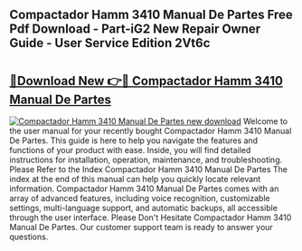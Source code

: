 ## Compactador Hamm 3410 Manual De Partes Free Pdf Download - Part-iG2 New Repair Owner Guide - User Service Edition 2Vt6c

# <h2><a href="http://bc48774.oget.top/?id=Compactador+Hamm+3410+Manual+De+Partes">🔗Download New 👉🔴 Compactador Hamm 3410 Manual De Partes</a></h2>

[![Compactador Hamm 3410 Manual De Partes new download](https://i.imgur.com/5g1atiW.png)](http://bc48774.oget.top/?id=Compactador+Hamm+3410+Manual+De+Partes)
Welcome to the user manual for your recently bought Compactador Hamm 3410 Manual De Partes. This guide is here to help you navigate the features and functions of your product with ease. Inside, you will find detailed instructions for installation, operation, maintenance, and troubleshooting. Please Refer to the Index Compactador Hamm 3410 Manual De Partes The index at the end of this manual can help you quickly locate relevant information. Compactador Hamm 3410 Manual De Partes comes with an array of advanced features, including voice recognition, customizable settings, multi-language support, and automatic backups, all accessible through the user interface. Please Don't Hesitate Compactador Hamm 3410 Manual De Partes. Our customer support team is ready to answer your questions.
